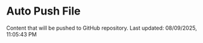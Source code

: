# Auto Push File

Content that will be pushed to GitHub repository.
Last updated: 08/09/2025, 11:05:43 PM